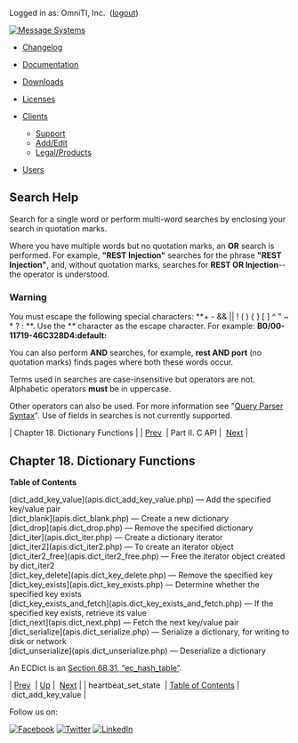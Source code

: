 Logged in as: OmniTI, Inc.  ([logout](https://support.messagesystems.com/logout.php))

[![Message Systems](https://support.messagesystems.com/images/ms-white205.png)](https://support.messagesystems.com/start.php) 

*   [Changelog](https://support.messagesystems.com/start.php?show=changelog)
*   [Documentation](https://support.messagesystems.com/docs/)
*   [Downloads](https://support.messagesystems.com/start.php)

*   [Licenses](https://support.messagesystems.com/license_summary.php)
*   <a href="">Clients</a>
    *   [Support](https://support.messagesystems.com/cs.php)
    *   [Add/Edit](https://support.messagesystems.com/edit_client.php)
    *   [Legal/Products](https://support.messagesystems.com/edit_products.php)
*   [Users](https://support.messagesystems.com/edit_customer.php)

## Search Help

Search for a single word or perform multi-word searches by enclosing your search in quotation marks.

Where you have multiple words but no quotation marks, an **OR** search is performed. For example, **"REST Injection"** searches for the phrase **"REST Injection"**, and, without quotation marks, searches for **REST OR Injection**--the operator is understood.

### Warning

You must escape the following special characters: **+ - && || ! ( ) { } [ ] ^ " ~ * ? : \**. Use the **\** character as the escape character. For example: **B0/00-11719-46C328D4\:default\:**

You can also perform **AND** searches, for example, **rest AND port** (no quotation marks) finds pages where both these words occur.

Terms used in searches are case-insensitive but operators are not. Alphabetic operators **must** be in uppercase.

Other operators can also be used. For more information see "[Query Parser Syntax](https://lucene.apache.org/core/old_versioned_docs/versions/3_0_0/queryparsersyntax.html)". Use of fields in searches is not currently supported.

| Chapter 18. Dictionary Functions |
| [Prev](apis.heartbeat_set_state.php)  | Part II. C API |  [Next](apis.dict_add_key_value.php) |

## Chapter 18. Dictionary Functions

**Table of Contents**

<dl class="toc">

<dt>[dict_add_key_value](apis.dict_add_key_value.php) — Add the specified key/value pair</dt>

<dt>[dict_blank](apis.dict_blank.php) — Create a new dictionary</dt>

<dt>[dict_drop](apis.dict_drop.php) — Remove the specified dictionary</dt>

<dt>[dict_iter](apis.dict_iter.php) — Create a dictionary iterator</dt>

<dt>[dict_iter2](apis.dict_iter2.php) — To create an iterator object</dt>

<dt>[dict_iter2_free](apis.dict_iter2_free.php) — Free the iterator object created by dict_iter2</dt>

<dt>[dict_key_delete](apis.dict_key_delete.php) — Remove the specified key</dt>

<dt>[dict_key_exists](apis.dict_key_exists.php) — Determine whether the specified key exists</dt>

<dt>[dict_key_exists_and_fetch](apis.dict_key_exists_and_fetch.php) — If the specified key exists, retrieve its value</dt>

<dt>[dict_next](apis.dict_next.php) — Fetch the next key/value pair</dt>

<dt>[dict_serialize](apis.dict_serialize.php) — Serialize a dictionary, for writing to disk or network</dt>

<dt>[dict_unserialize](apis.dict_unserialize.php) — Deserialize a dictionary</dt>

</dl>

An ECDict is an [Section 68.31, “ec_hash_table”](structs.ec_hash_table.php "68.31. ec_hash_table").

| [Prev](apis.heartbeat_set_state.php)  | [Up](pt.apis.php) |  [Next](apis.dict_add_key_value.php) |
| heartbeat_set_state  | [Table of Contents](index.php) |  dict_add_key_value |

Follow us on:

[![Facebook](https://support.messagesystems.com/images/icon-facebook.png)](http://www.facebook.com/messagesystems) [![Twitter](https://support.messagesystems.com/images/icon-twitter.png)](http://twitter.com/#!/MessageSystems) [![LinkedIn](https://support.messagesystems.com/images/icon-linkedin.png)](http://www.linkedin.com/company/message-systems)